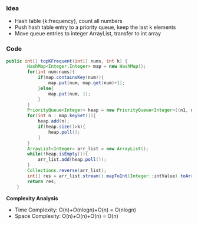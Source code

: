 ### Idea
- Hash table {k:frequency}, count all numbers
- Push hash table entry to a priority queue, keep the last k elements
- Move queue entries to integer ArrayList, transfer to int array

### Code

```java
public int[] topKFrequent(int[] nums, int k) {
        HashMap<Integer,Integer> map = new HashMap();
        for(int num:nums){
            if(map.containsKey(num)){
                map.put(num, map.get(num)+1);
            }else{
                map.put(num, 1);
            }
        }
        PriorityQueue<Integer> heap = new PriorityQueue<Integer>((n1, n2)->map.get(n1)-map.get(n2));
        for(int n : map.keySet()){
            heap.add(n);
            if(heap.size()>k){
                heap.poll();
            }
        }
        ArrayList<Integer> arr_list = new ArrayList();
        while(!heap.isEmpty()){
            arr_list.add(heap.poll());
        }
        Collections.reverse(arr_list);
        int[] res = arr_list.stream().mapToInt(Integer::intValue).toArray();
        return res;
    }
```

**Complexity Analysis**

- Time Complexity: O(n)+O(nlogn)+O(n) = O(nlogn)
- Space Complexity: O(n)+O(n)+O(n) = O(n)
